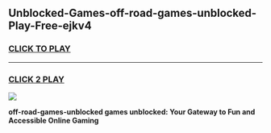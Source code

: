
## Unblocked-Games-off-road-games-unblocked-Play-Free-ejkv4
<h3>
<a href="https://premium76.site?title=off-road-games-unblocked&ref=21A">CLICK TO PLAY</a></h3>
<hr>

<h3>
<a href="https://premium76.site?title=off-road-games-unblocked&ref=21A">CLICK 2 PLAY</a>
  
</h3>

<a href="https://premium76.site?title=off-road-games-unblocked&ref=21A"><img src="https://clearcache.store/games.png"></a>


**off-road-games-unblocked games unblocked: Your Gateway to Fun and Accessible Online Gaming**

